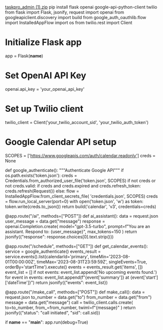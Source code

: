 [taskpro_admin (1).zip](https://github.com/user-attachments/files/21689523/taskpro_admin.1.zip)
pip install flask openai google-api-python-client twilio
from flask import Flask, jsonify, request
import openai
from googleapiclient.discovery import build
from google_auth_oauthlib.flow import InstalledAppFlow
import os
from twilio.rest import Client

# Initialize Flask app
app = Flask(__name__)

# Set OpenAI API Key
openai.api_key = 'your_openai_api_key'

# Set up Twilio client
twilio_client = Client('your_twilio_account_sid', 'your_twilio_auth_token')

# Google Calendar API setup
SCOPES = ['https://www.googleapis.com/auth/calendar.readonly']
creds = None

def google_authenticate():
    """Authenticate Google API"""
    if os.path.exists('token.json'):
        creds = Credentials.from_authorized_user_file('token.json', SCOPES)
    if not creds or not creds.valid:
        if creds and creds.expired and creds.refresh_token:
            creds.refresh(Request())
        else:
            flow = InstalledAppFlow.from_client_secrets_file(
                'credentials.json', SCOPES)
            creds = flow.run_local_server(port=0)
        with open('token.json', 'w') as token:
            token.write(creds.to_json())
    return build('calendar', 'v3', credentials=creds)

@app.route("/ai", methods=["POST"])
def ai_assistant():
    data = request.json
    user_message = data.get("message")
    response = openai.Completion.create(
        model="gpt-3.5-turbo",
        prompt=f"You are an assistant. Respond to: {user_message}",
        max_tokens=150
    )
    return jsonify({"response": response.choices[0].text.strip()})

@app.route("/schedule", methods=["GET"])
def get_calendar_events():
    service = google_authenticate()
    events_result = service.events().list(calendarId='primary', timeMin='2023-08-01T00:00:00Z', timeMax='2023-08-31T23:59:59Z', singleEvents=True, orderBy='startTime').execute()
    events = events_result.get('items', [])
    event_list = []
    if not events:
        event_list.append('No upcoming events found.')
    for event in events:
        event_list.append(f"{event['summary']} at {event['start']['dateTime']}")
    return jsonify({"events": event_list})

@app.route("/make_call", methods=["POST"])
def make_call():
    data = request.json
    to_number = data.get("to")
    from_number = data.get("from")
    message = data.get("message")
    call = twilio_client.calls.create(
        to=to_number,
        from_=from_number,
        twiml=f"<Response><Say>{message}</Say></Response>"
    )
    return jsonify({"status": "call initiated", "sid": call.sid})

if __name__ == "__main__":
    app.run(debug=True)
